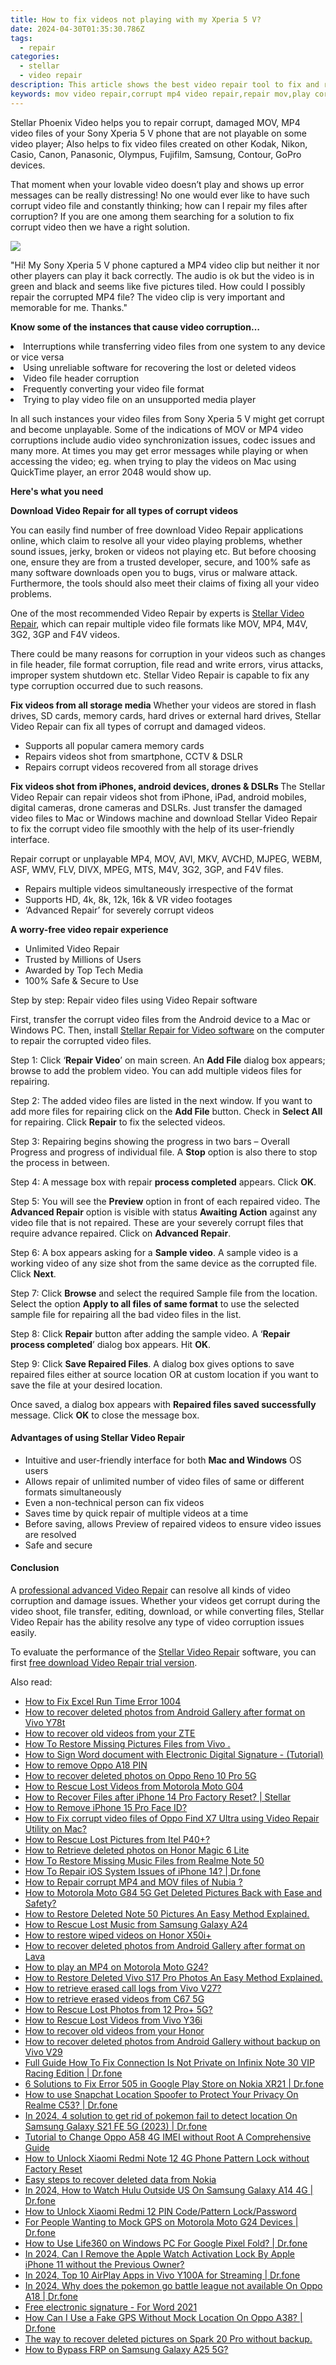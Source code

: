 ```yaml
---
title: How to fix videos not playing with my Xperia 5 V?
date: 2024-04-30T01:35:30.786Z
tags: 
  - repair
categories: 
  - stellar
  - video repair
description: This article shows the best video repair tool to fix and repair corrupt MP4, WMV, MOV, M4V, AVI video files of your Sony Xperia 5 V phone. Download Stellar Video Repair now.
keywords: mov video repair,corrupt mp4 video repair,repair mov,play corrupt video files,mp4 repair,video repair free
---
```


<div class="atpl-content atpl-for-stellar-video-repair mobile-video-repair">

<div class="atpl-post-description-part-1">
<div class="tpl-content-sub-paragraph-content">  <p>Stellar Phoenix Video helps you to repair corrupt, damaged MOV, MP4 video files of your Sony Xperia 5 V phone that are not playable on some video player; Also helps to fix video files created on other Kodak, Nikon, Casio, Canon, Panasonic, Olympus, Fujifilm, Samsung, Contour, GoPro devices.That moment when your lovable video doesn’t play and shows up error messages can be really distressing! No one would ever like to have such corrupt video file and constantly thinking; how can I repair my files after corruption? If you are one among them searching for a solution to fix corrupt video then we have a right solution.  </p></div>
</div>

<img src="https://img0mobiles.techidaily.com/images/best-assets/devices/sony/sony-xperia-5-v/3.jpg" class="atpl-imgstyle"/>

<div class="atpl-post-description-part-2">
<div class="tpl-content-sub-paragraph-question"><p>"Hi! My Sony Xperia 5 V phone captured a MP4 video clip but neither it nor other players can play it back correctly. The audio is ok but the video is in green and black and seems like five pictures tiled. How could I possibly repair the corrupted MP4 file? The video clip is very important and memorable for me. Thanks."</p></div><div class="tpl-content-sub-paragraph-content"><p><strong>Know some of the instances that cause video corruption…</strong>  <li>Interruptions while transferring video files from one system to any device or vice versa</li>  <li>Using unreliable software for recovering the lost or deleted videos</li>  <li>Video file header corruption</li>  <li>Frequently converting your video file format</li>  <li>Trying to play video file on an unsupported media player</li></p>In all such instances your video files from Sony Xperia 5 V might get corrupt and become unplayable. Some of the indications of MOV or MP4 video corruptions include audio video synchronization issues, codec issues and many more. At times you may get error messages while playing or when accessing the video; eg. when trying to play the videos on Mac using QuickTime player, an error 2048 would show up.</div>
</div>

<strong>Here's what you need</strong>
<div class="tpl-content-sub-paragraph-content">

<strong>Download Video Repair for all types of corrupt videos</strong>
<p>
You can easily find number of free download Video Repair applications online, which claim to resolve all your video playing problems, whether sound issues, jerky, broken or videos not playing etc. But before choosing one, ensure they are from a trusted developer, secure, and 100% safe as many software downloads open you to bugs, virus or malware attack. Furthermore, the tools should also meet their claims of fixing all your video problems.

One of the most recommended Video Repair by experts is <a href="https://tools.techidaily.com/stellar-video-repair/" >Stellar Video Repair</a>, which can repair multiple video file formats like MOV, MP4, M4V, 3G2, 3GP and F4V videos.

There could be many reasons for corruption in your videos such as changes in file header, file format corruption, file read and write errors, virus attacks, improper system shutdown etc. Stellar Video Repair is capable to fix any type corruption occurred due to such reasons.

</p>
</div>



<div class="tpl-content-sub-paragraph-content">
<p>
<strong>Fix videos from all storage media</strong>
Whether your videos are stored in flash drives, SD cards, memory cards, hard drives or external hard drives, Stellar Video Repair can fix all types of corrupt and damaged videos.


- Supports all popular camera memory cards
- Repairs videos shot from smartphone, CCTV & DSLR
- Repairs corrupt videos recovered from all storage drives


<strong>Fix videos shot from iPhones, android devices, drones & DSLRs </strong>
The Stellar Video Repair can repair videos shot from iPhone, iPad, android mobiles, digital cameras, drone cameras and DSLRs. Just transfer the damaged video files to Mac or Windows machine and download Stellar Video Repair to fix the corrupt video file smoothly with the help of its user-friendly interface.


Repair corrupt or unplayable MP4, MOV, AVI, MKV, AVCHD, MJPEG, WEBM, ASF, WMV, FLV, DIVX, MPEG, MTS, M4V, 3G2, 3GP, and F4V files.

- Repairs multiple videos simultaneously irrespective of the format
- Supports HD, 4k, 8k, 12k, 16k & VR video footages
- ‘Advanced Repair’ for severely corrupt videos

**A worry-free video repair experience**

- Unlimited Video Repair
- Trusted by Millions of Users
- Awarded by Top Tech Media
- 100% Safe & Secure to Use


</p>
</div>

<div class="atpl-step-part-style">Step by step: Repair video files using Video Repair software</div>

First, transfer the corrupt video files from the Android device to a Mac or Windows PC. Then, install <a href="https://tools.techidaily.com/stellar-video-repair/" >Stellar Repair for Video software</a> on the computer to repair the corrupted video files.

<span class="atpl-stepstyle-a"><span>Step 1: </span></span> Click ‘<strong>Repair Video</strong>’ on main screen. An <strong>Add File</strong> dialog box appears; browse to add the problem video. You can add multiple videos files for repairing.
<img src="https://tools.techidaily.com/images/apps/stellar/stellar-repair-for-video/solutions/common/main-screen.jpg"  alt="" />

<span class="atpl-stepstyle-a"><span>Step 2: </span></span> The added video files are listed in the next window. If you want to add more files for repairing click on the <strong>Add File</strong> button. Check in <strong>Select All</strong> for repairing. Click <strong>Repair</strong> to fix the selected videos.
<img src="https://tools.techidaily.com/images/apps/stellar/stellar-repair-for-video/solutions/common/video-file-listed.jpg"  alt="" />

<span class="atpl-stepstyle-a"><span>Step 3: </span></span> Repairing begins showing the progress in two bars – Overall Progress and progress of individual file. A <strong>Stop</strong> option is also there to stop the process in between.
<img src="https://tools.techidaily.com/images/apps/stellar/stellar-repair-for-video/solutions/common/video-file-fixing.jpg"  alt="" />

<span class="atpl-stepstyle-a"><span>Step 4: </span></span> A message box with repair <strong>process completed</strong> appears. Click <strong>OK</strong>.
<img src="https://tools.techidaily.com/images/apps/stellar/stellar-repair-for-video/solutions/common/repair-process-completed.jpg"  alt="" />

<span class="atpl-stepstyle-a"><span>Step 5: </span></span> You will see the <strong>Preview</strong> option in front of each repaired video. The <strong>Advanced Repair</strong> option is visible with status <strong>Awaiting Action</strong> against any video file that is not repaired. These are your severely corrupt files that require advance repaired. Click on <strong>Advanced Repair</strong>.
<img src="https://tools.techidaily.com/images/apps/stellar/stellar-repair-for-video/solutions/common/advanced-repair-screen.png"  alt="" />

<span class="atpl-stepstyle-a"><span>Step 6: </span></span> A box appears asking for a <strong>Sample video</strong>. A sample video is a working video of any size shot from the same device as the corrupted file. Click <strong>Next</strong>.
<img src="https://tools.techidaily.com/images/apps/stellar/stellar-repair-for-video/solutions/common/sample-video.jpg"  alt="" />

<span class="atpl-stepstyle-a"><span>Step 7: </span></span> Click <strong>Browse</strong> and select the required Sample file from the location. Select the option <strong>Apply to all files of same format</strong> to use the selected sample file for repairing all the bad video files in the list.
<img src="https://tools.techidaily.com/images/apps/stellar/stellar-repair-for-video/solutions/common/add-sample-video.png"  alt="" />

<span class="atpl-stepstyle-a"><span>Step 8: </span></span> Click <strong>Repair</strong> button after adding the sample video. A ‘<strong>Repair process completed</strong>’ dialog box appears. Hit <strong>OK</strong>.
<img src="https://tools.techidaily.com/images/apps/stellar/stellar-repair-for-video/solutions/common/video-file-repaired-success.png"  alt="" />

<span class="atpl-stepstyle-a"><span>Step 9: </span></span> Click <strong>Save Repaired Files</strong>. A dialog box gives options to save repaired files either at source location OR at custom location if you want to save the file at your desired location.
<img src="https://tools.techidaily.com/images/apps/stellar/stellar-repair-for-video/solutions/common/save-repaired-files.jpg"  alt="" />

Once saved, a dialog box appears with <strong>Repaired files saved successfully</strong> message. Click <strong>OK</strong> to close the message box.


<h4>Advantages of using Stellar Video Repair</h4>
<ul>
  <li>Intuitive and user-friendly interface for both <strong>Mac and Windows</strong> OS users</li>
  <li>Allows repair of unlimited number of video files of same or different formats simultaneously</li>
  <li>Even a non-technical person can fix videos</li>
  <li>Saves time by quick repair of multiple videos at a time</li>
  <li>Before saving, allows Preview of repaired videos to ensure video issues are resolved</li>
  <li>Safe and secure</li>
</ul>

<h4>Conclusion</h4>

A <a href="https://tools.techidaily.com/stellar-video-repair/" >professional advanced Video Repair</a> can resolve all kinds of video corruption and damage issues. Whether your videos get corrupt during the video shoot, file transfer, editing, download, or while converting files, Stellar Video Repair has the ability resolve any type of video corruption issues easily.

To evaluate the performance of the <a href="https://tools.techidaily.com/stellar-video-repair/" >Stellar Video Repair</a> software, you can first <a href="https://tools.techidaily.com/stellar-video-repair/" >free download Video Repair trial version</a>.



<ins class="adsbygoogle"
     style="display:block"
     data-ad-client="ca-pub-7571918770474297"
     data-ad-slot="8358498916"
     data-ad-format="auto"
     data-full-width-responsive="true"></ins>
     
</div>
<ins class="adsbygoogle"
    style="display:block"
    data-ad-format="autorelaxed"
    data-ad-client="ca-pub-7571918770474297"
    data-ad-slot="1223367746"></ins>

<span class="atpl-alsoreadstyle">Also read:</span>
<div><ul>
<li><a href="https://blog-min.techidaily.com/how-to-fix-excel-run-time-error-1004-by-stellar-guide/"><u>How to Fix Excel Run Time Error 1004</u></a></li>
<li><a href="https://blog-min.techidaily.com/how-to-recover-deleted-photos-from-android-gallery-after-format-on-vivo-y78t-by-stellar-photo-recovery-android-mobile-photo-recover/"><u>How to recover deleted photos from Android Gallery after format on Vivo Y78t</u></a></li>
<li><a href="https://blog-min.techidaily.com/how-to-recover-old-videos-from-your-zte-by-fonelab-android-recover-video/"><u>How to recover old videos from your ZTE</u></a></li>
<li><a href="https://blog-min.techidaily.com/how-to-restore-missing-pictures-files-from-vivo-by-fonelab-android-recover-pictures/"><u>How To  Restore Missing Pictures Files from Vivo .</u></a></li>
<li><a href="https://blog-min.techidaily.com/how-to-sign-word-document-with-electronic-digital-signature-tutorial-by-ldigisigner-sign-a-word-sign-a-word/"><u>How to Sign Word document with Electronic Digital Signature - (Tutorial)</u></a></li>
<li><a href="https://blog-min.techidaily.com/how-to-remove-oppo-a18-pin-by-drfone-android-unlock-android-unlock/"><u>How to remove Oppo A18 PIN</u></a></li>
<li><a href="https://blog-min.techidaily.com/how-to-recover-deleted-photos-on-oppo-reno-10-pro-5g-by-stellar-photo-recovery-android-mobile-photo-recover/"><u>How to recover deleted photos on Oppo Reno 10 Pro 5G</u></a></li>
<li><a href="https://blog-min.techidaily.com/how-to-rescue-lost-videos-from-motorola-moto-g04-by-fonelab-android-recover-video/"><u>How to Rescue Lost Videos from Motorola Moto G04</u></a></li>
<li><a href="https://blog-min.techidaily.com/how-to-recover-files-after-iphone-14-pro-factory-reset-stellar-by-stellar-data-recovery-ios-iphone-data-recovery/"><u>How to Recover Files after iPhone 14 Pro Factory Reset? | Stellar</u></a></li>
<li><a href="https://blog-min.techidaily.com/how-to-remove-iphone-15-pro-face-id-by-drfone-ios-unlock-ios-unlock/"><u>How to Remove iPhone 15 Pro Face ID?</u></a></li>
<li><a href="https://blog-min.techidaily.com/how-to-fix-corrupt-video-files-of-oppo-find-x7-ultra-using-video-repair-utility-on-mac-by-stellar-video-repair-mobile-video-repair/"><u>How to Fix corrupt video files of Oppo Find X7 Ultra using Video Repair Utility on Mac?</u></a></li>
<li><a href="https://blog-min.techidaily.com/how-to-rescue-lost-pictures-from-itel-p40plus-by-fonelab-android-recover-pictures/"><u>How to Rescue Lost Pictures from Itel P40+?</u></a></li>
<li><a href="https://blog-min.techidaily.com/how-to-retrieve-deleted-photos-on-honor-magic-6-lite-by-stellar-photo-recovery-android-mobile-photo-recover/"><u>How to Retrieve deleted photos on Honor Magic 6 Lite</u></a></li>
<li><a href="https://blog-min.techidaily.com/how-to-restore-missing-music-files-from-realme-note-50-by-fonelab-android-recover-music/"><u>How To  Restore Missing Music Files from Realme Note 50</u></a></li>
<li><a href="https://blog-min.techidaily.com/how-to-repair-ios-system-issues-of-iphone-14-drfone-by-drfone-ios-system-repair-ios-system-repair/"><u>How To Repair iOS System Issues of iPhone 14? | Dr.fone</u></a></li>
<li><a href="https://blog-min.techidaily.com/how-to-repair-corrupt-mp4-and-mov-files-of-nubia-by-stellar-video-repair-mobile-video-repair/"><u>How to Repair corrupt MP4 and MOV files of Nubia ?</u></a></li>
<li><a href="https://blog-min.techidaily.com/how-to-motorola-moto-g84-5g-get-deleted-pictures-back-with-ease-and-safety-by-fonelab-android-recover-pictures/"><u>How to Motorola Moto G84 5G Get Deleted Pictures Back with Ease and Safety?</u></a></li>
<li><a href="https://blog-min.techidaily.com/how-to-restore-deleted-note-50-pictures-an-easy-method-explained-by-fonelab-android-recover-pictures/"><u>How to Restore Deleted Note 50 Pictures  An Easy Method Explained.</u></a></li>
<li><a href="https://blog-min.techidaily.com/how-to-rescue-lost-music-from-samsung-galaxy-a24-by-fonelab-android-recover-music/"><u>How to Rescue Lost Music from Samsung Galaxy A24</u></a></li>
<li><a href="https://blog-min.techidaily.com/how-to-restore-wiped-videos-on-honor-x50iplus-by-fonelab-android-recover-video/"><u>How to restore wiped videos on Honor X50i+</u></a></li>
<li><a href="https://blog-min.techidaily.com/how-to-recover-deleted-photos-from-android-gallery-after-format-on-lava-by-stellar-photo-recovery-android-mobile-photo-recover/"><u>How to recover deleted photos from Android Gallery after format on Lava</u></a></li>
<li><a href="https://blog-min.techidaily.com/how-to-play-an-mp4-on-motorola-moto-g24-by-aiseesoft-video-converter-play-mp4-on-android/"><u>How to play an MP4 on Motorola Moto G24?</u></a></li>
<li><a href="https://blog-min.techidaily.com/how-to-restore-deleted-vivo-s17-pro-photos-an-easy-method-explained-by-fonelab-android-recover-photos/"><u>How to Restore Deleted Vivo S17 Pro Photos  An Easy Method Explained.</u></a></li>
<li><a href="https://blog-min.techidaily.com/how-to-retrieve-erased-call-logs-from-vivo-v27-by-fonelab-android-recover-call-logs/"><u>How to retrieve erased call logs from Vivo V27?</u></a></li>
<li><a href="https://blog-min.techidaily.com/how-to-retrieve-erased-videos-from-c67-5g-by-fonelab-android-recover-video/"><u>How to retrieve erased videos from C67 5G</u></a></li>
<li><a href="https://blog-min.techidaily.com/how-to-rescue-lost-photos-from-12-proplus-5g-by-fonelab-android-recover-photos/"><u>How to Rescue Lost Photos from 12 Pro+ 5G?</u></a></li>
<li><a href="https://blog-min.techidaily.com/how-to-rescue-lost-videos-from-vivo-y36i-by-fonelab-android-recover-video/"><u>How to Rescue Lost Videos from Vivo Y36i</u></a></li>
<li><a href="https://blog-min.techidaily.com/how-to-recover-old-videos-from-your-honor-by-fonelab-android-recover-video/"><u>How to recover old videos from your Honor</u></a></li>
<li><a href="https://blog-min.techidaily.com/how-to-recover-deleted-photos-from-android-gallery-without-backup-on-vivo-v29-by-stellar-photo-recovery-android-mobile-photo-recover/"><u>How to recover deleted photos from Android Gallery without backup on Vivo V29</u></a></li>
<li><a href="https://howto.techidaily.com/full-guide-how-to-fix-connection-is-not-private-on-infinix-note-30-vip-racing-edition-drfone-by-drfone-fix-android-problems-fix-android-problems/"><u>Full Guide How To Fix Connection Is Not Private on Infinix Note 30 VIP Racing Edition | Dr.fone</u></a></li>
<li><a href="https://howto.techidaily.com/6-solutions-to-fix-error-505-in-google-play-store-on-nokia-xr21-drfone-by-drfone-fix-android-problems-fix-android-problems/"><u>6 Solutions to Fix Error 505 in Google Play Store on Nokia XR21 | Dr.fone</u></a></li>
<li><a href="https://fake-location.techidaily.com/how-to-use-snapchat-location-spoofer-to-protect-your-privacy-on-realme-c53-drfone-by-drfone-virtual-android/"><u>How to use Snapchat Location Spoofer to Protect Your Privacy On Realme C53? | Dr.fone</u></a></li>
<li><a href="https://change-location.techidaily.com/in-2024-4-solution-to-get-rid-of-pokemon-fail-to-detect-location-on-samsung-galaxy-s21-fe-5g-2023-drfone-by-drfone-virtual-android/"><u>In 2024, 4 solution to get rid of pokemon fail to detect location On Samsung Galaxy S21 FE 5G (2023) | Dr.fone</u></a></li>
<li><a href="https://sim-unlock.techidaily.com/tutorial-to-change-oppo-a58-4g-imei-without-root-a-comprehensive-guide-by-drfone-android/"><u>Tutorial to Change Oppo A58 4G IMEI without Root A Comprehensive Guide</u></a></li>
<li><a href="https://unlock-android.techidaily.com/how-to-unlock-xiaomi-redmi-note-12-4g-phone-pattern-lock-without-factory-reset-by-drfone-android/"><u>How to Unlock Xiaomi Redmi Note 12 4G Phone Pattern Lock without Factory Reset</u></a></li>
<li><a href="https://phone-solutions.techidaily.com/easy-steps-to-recover-deleted-data-from-nokia-by-fonelab-android-recover-data/"><u>Easy steps to recover deleted data from Nokia</u></a></li>
<li><a href="https://phone-solutions.techidaily.com/in-2024-how-to-watch-hulu-outside-us-on-samsung-galaxy-a14-4g-drfone-by-drfone-virtual-android/"><u>In 2024, How to Watch Hulu Outside US On Samsung Galaxy A14 4G | Dr.fone</u></a></li>
<li><a href="https://unlock-android.techidaily.com/how-to-unlock-xiaomi-redmi-12-pin-codepattern-lockpassword-by-drfone-android/"><u>How to Unlock Xiaomi Redmi 12 PIN Code/Pattern Lock/Password</u></a></li>
<li><a href="https://android-location.techidaily.com/for-people-wanting-to-mock-gps-on-motorola-moto-g24-devices-drfone-by-drfone-virtual/"><u>For People Wanting to Mock GPS on Motorola Moto G24 Devices | Dr.fone</u></a></li>
<li><a href="https://fix-guide.techidaily.com/how-to-use-life360-on-windows-pc-for-google-pixel-fold-drfone-by-drfone-virtual-android/"><u>How to Use Life360 on Windows PC For Google Pixel Fold? | Dr.fone</u></a></li>
<li><a href="https://apple-account.techidaily.com/in-2024-can-i-remove-the-apple-watch-activation-lock-by-apple-iphone-11-without-the-previous-owner-by-drfone-ios/"><u>In 2024, Can I Remove the Apple Watch Activation Lock By Apple iPhone 11 without the Previous Owner?</u></a></li>
<li><a href="https://screen-mirror.techidaily.com/in-2024-top-10-airplay-apps-in-vivo-y100a-for-streaming-drfone-by-drfone-android/"><u>In 2024, Top 10 AirPlay Apps in Vivo Y100A for Streaming | Dr.fone</u></a></li>
<li><a href="https://android-pokemon-go.techidaily.com/in-2024-why-does-the-pokemon-go-battle-league-not-available-on-oppo-a18-drfone-by-drfone-virtual-android/"><u>In 2024, Why does the pokemon go battle league not available On Oppo A18 | Dr.fone</u></a></li>
<li><a href="https://phone-solutions.techidaily.com/free-electronic-signature-for-word-2021-by-ldigisigner-sign-a-word-sign-a-word/"><u>Free electronic signature - For Word 2021</u></a></li>
<li><a href="https://fake-location.techidaily.com/how-can-i-use-a-fake-gps-without-mock-location-on-oppo-a38-drfone-by-drfone-virtual-android/"><u>How Can I Use a Fake GPS Without Mock Location On Oppo A38? | Dr.fone</u></a></li>
<li><a href="https://techidaily.com/the-way-to-recover-deleted-pictures-on-spark-20-pro-without-backup-by-fonelab-android-recover-pictures/"><u>The way to recover deleted pictures on Spark 20 Pro without backup.</u></a></li>
<li><a href="https://bypass-frp.techidaily.com/how-to-bypass-frp-on-samsung-galaxy-a25-5g-by-drfone-android/"><u>How to Bypass FRP on Samsung Galaxy A25 5G?</u></a></li>
</ul></div>

